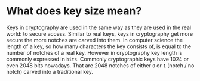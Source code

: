 # What does key size mean?

Keys in cryptography are used in the same way as they are used in the real world: to secure access. Similar to real keys, keys in cryptography get more secure the more notches are carved into them. In computer science the length of a key, so how many characters the key consists of, is equal to the number of notches of a real key. However in cryptography key length is commonly expressed in `bits`. Commonly cryptographic keys have 1024 or even 2048 bits nowadays. That are 2048 notches of either `0` or `1` (notch / no notch) carved into a traditional key.